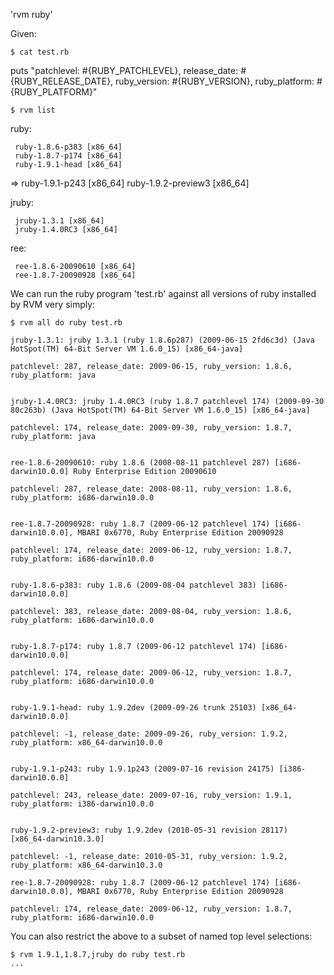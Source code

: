 'rvm ruby'

Given:

    $ cat test.rb
  puts "patchlevel: #{RUBY_PATCHLEVEL}, release_date: #{RUBY_RELEASE_DATE}, ruby_version: #{RUBY_VERSION}, ruby_platform: #{RUBY_PLATFORM}"

    $ rvm list

  ruby:

     ruby-1.8.6-p383 [x86_64]
     ruby-1.8.7-p174 [x86_64]
     ruby-1.9.1-head [x86_64]
  => ruby-1.9.1-p243 [x86_64]
     ruby-1.9.2-preview3 [x86_64]

  jruby:

     jruby-1.3.1 [x86_64]
     jruby-1.4.0RC3 [x86_64]

  ree:

     ree-1.8.6-20090610 [x86_64]
     ree-1.8.7-20090928 [x86_64]


We can run the ruby program 'test.rb' against all versions of ruby installed by RVM very simply:

    $ rvm all do ruby test.rb

    jruby-1.3.1: jruby 1.3.1 (ruby 1.8.6p287) (2009-06-15 2fd6c3d) (Java HotSpot(TM) 64-Bit Server VM 1.6.0_15) [x86_64-java]

    patchlevel: 287, release_date: 2009-06-15, ruby_version: 1.8.6, ruby_platform: java


    jruby-1.4.0RC3: jruby 1.4.0RC3 (ruby 1.8.7 patchlevel 174) (2009-09-30 80c263b) (Java HotSpot(TM) 64-Bit Server VM 1.6.0_15) [x86_64-java]

    patchlevel: 174, release_date: 2009-09-30, ruby_version: 1.8.7, ruby_platform: java


    ree-1.8.6-20090610: ruby 1.8.6 (2008-08-11 patchlevel 287) [i686-darwin10.0.0] Ruby Enterprise Edition 20090610

    patchlevel: 287, release_date: 2008-08-11, ruby_version: 1.8.6, ruby_platform: i686-darwin10.0.0


    ree-1.8.7-20090928: ruby 1.8.7 (2009-06-12 patchlevel 174) [i686-darwin10.0.0], MBARI 0x6770, Ruby Enterprise Edition 20090928

    patchlevel: 174, release_date: 2009-06-12, ruby_version: 1.8.7, ruby_platform: i686-darwin10.0.0


    ruby-1.8.6-p383: ruby 1.8.6 (2009-08-04 patchlevel 383) [i686-darwin10.0.0]

    patchlevel: 383, release_date: 2009-08-04, ruby_version: 1.8.6, ruby_platform: i686-darwin10.0.0


    ruby-1.8.7-p174: ruby 1.8.7 (2009-06-12 patchlevel 174) [i686-darwin10.0.0]

    patchlevel: 174, release_date: 2009-06-12, ruby_version: 1.8.7, ruby_platform: i686-darwin10.0.0


    ruby-1.9.1-head: ruby 1.9.2dev (2009-09-26 trunk 25103) [x86_64-darwin10.0.0]

    patchlevel: -1, release_date: 2009-09-26, ruby_version: 1.9.2, ruby_platform: x86_64-darwin10.0.0


    ruby-1.9.1-p243: ruby 1.9.1p243 (2009-07-16 revision 24175) [i386-darwin10.0.0]

    patchlevel: 243, release_date: 2009-07-16, ruby_version: 1.9.1, ruby_platform: i386-darwin10.0.0


    ruby-1.9.2-preview3: ruby 1.9.2dev (2010-05-31 revision 28117) [x86_64-darwin10.3.0]

    patchlevel: -1, release_date: 2010-05-31, ruby_version: 1.9.2, ruby_platform: x86_64-darwin10.3.0

    ree-1.8.7-20090928: ruby 1.8.7 (2009-06-12 patchlevel 174) [i686-darwin10.0.0], MBARI 0x6770, Ruby Enterprise Edition 20090928

    patchlevel: 174, release_date: 2009-06-12, ruby_version: 1.8.7, ruby_platform: i686-darwin10.0.0

You can also restrict the above to a subset of named top level selections:

    $ rvm 1.9.1,1.8.7,jruby do ruby test.rb
    ...
